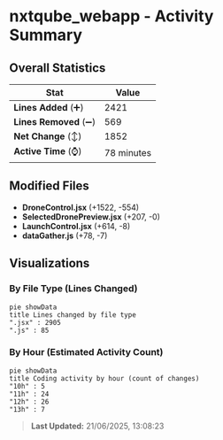 # nxtqube_webapp - Activity Summary 

## Overall Statistics

| Stat                   | Value                                                             |
| ---------------------- | ----------------------------------------------------------------- |
| **Lines Added** (➕)   | 2421                                          |
| **Lines Removed** (➖) | 569                                        |
| **Net Change** (↕)    | 1852                |
| **Active Time** (⌚)   | 78 minutes |


## Modified Files
- **DroneControl.jsx** (+1522, -554)
- **SelectedDronePreview.jsx** (+207, -0)
- **LaunchControl.jsx** (+614, -8)
- **dataGather.js** (+78, -7)

## Visualizations

### By File Type (Lines Changed)

```mermaid
pie showData
title Lines changed by file type
".jsx" : 2905
".js" : 85
```

### By Hour (Estimated Activity Count)

```mermaid
pie showData
title Coding activity by hour (count of changes)
"10h" : 5
"11h" : 24
"12h" : 26
"13h" : 7
```


> **Last Updated:** 21/06/2025, 13:08:23